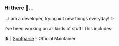### Hi there 👋...

...I am a developer, trying out new things everyday! ✨<br>

I've been working on all kinds of stuff! This includes:

🪲 | [Spotparse](https://github.com/MaxiStrigl/Spotparse) - Official Maintainer
